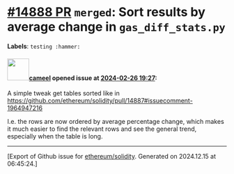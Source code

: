 # [\#14888 PR](https://github.com/ethereum/solidity/pull/14888) `merged`: Sort results by average change in `gas_diff_stats.py`
**Labels**: `testing :hammer:`


#### <img src="https://avatars.githubusercontent.com/u/137030?v=4" width="50">[cameel](https://github.com/cameel) opened issue at [2024-02-26 19:27](https://github.com/ethereum/solidity/pull/14888):

A simple tweak get tables sorted like in https://github.com/ethereum/solidity/pull/14887#issuecomment-1964947216

I.e. the rows are now ordered by average percentage change, which makes it much easier to find the relevant rows and see the general trend, especially when the table is long.




-------------------------------------------------------------------------------



[Export of Github issue for [ethereum/solidity](https://github.com/ethereum/solidity). Generated on 2024.12.15 at 06:45:24.]
